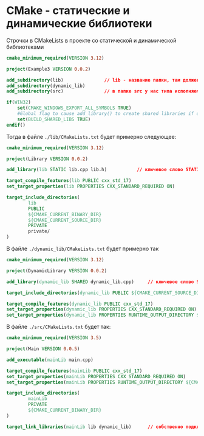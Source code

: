 # CMake - статические и динамические библиотеки
Строчки в CMakeLists в проекте со статической и динамической библиотеками
```cmake
cmake_minimum_required(VERSION 3.12)

project(Example3 VERSION 0.0.2)

add_subdirectory(lib)               // lib - название папки, там должен быть CMakeLists файл библиотеки
add_subdirectory(dynamic_lib)
add_subdirectory(src)               // в папке src у нас типа исполняемый файл

if(WIN32)
    set(CMAKE_WINDOWS_EXPORT_ALL_SYMBOLS TRUE)
    #Global flag to cause add_library() to create shared libraries if on
    set(BUILD_SHARED_LIBS TRUE)     
endif()
```
Тогда в файле `./lib/CMakeLists.txt` будет примерно следующее:
```cmake
cmake_minimum_required(VERSION 3.12)

project(Library VERSION 0.0.2)

add_library(lib STATIC lib.cpp lib.h)           // ключевое слово STATIC

target_compile_features(lib PUBLIC cxx_std_17)
set_target_properties(lib PROPERTIES CXX_STANDARD_REQUIRED ON)

target_include_directories(
        lib
        PUBLIC
        ${CMAKE_CURRENT_BINARY_DIR}
        ${CMAKE_CURRENT_SOURCE_DIR}
        PRIVATE
        private/
)
```
В файле `./dynamic_lib/CMakeLists.txt` будет примерно так
```cmake
cmake_minimum_required(VERSION 3.12)

project(DynamicLibrary VERSION 0.0.2)

add_library(dynamic_lib SHARED dynamic_lib.cpp)     // ключевое слово SHARED

target_include_directories(dynamic_lib PUBLIC ${CMAKE_CURRENT_SOURCE_DIR})

target_compile_features(dynamic_lib PUBLIC cxx_std_17)
set_target_properties(dynamic_lib PROPERTIES CXX_STANDARD_REQUIRED ON)
set_target_properties(dynamic_lib PROPERTIES RUNTIME_OUTPUT_DIRECTORY ${CMAKE_BINARY_DIR}/bin)
```

В файле `./src/CMakeLists.txt` будет так:
```cmake
cmake_minimum_required(VERSION 3.5)

project(Main VERSION 0.0.5)

add_executable(mainLib main.cpp)

target_compile_features(mainLib PUBLIC cxx_std_17)
set_target_properties(mainLib PROPERTIES CXX_STANDARD_REQUIRED ON)
set_target_properties(mainLib PROPERTIES RUNTIME_OUTPUT_DIRECTORY ${CMAKE_BINARY_DIR}/bin)

target_include_directories(
        mainLib
        PRIVATE
        ${CMAKE_CURRENT_BINARY_DIR}
)

target_link_libraries(mainLib lib dynamic_lib)      // собственно подключение библиотек
```
